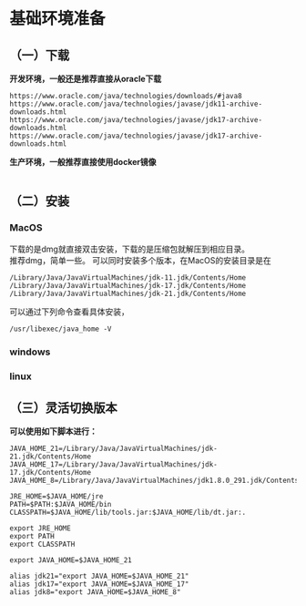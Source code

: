 

# 基础环境准备


## （一）下载
**开发环境，一般还是推荐直接从oracle下载**
```
https://www.oracle.com/java/technologies/downloads/#java8
https://www.oracle.com/java/technologies/javase/jdk11-archive-downloads.html
https://www.oracle.com/java/technologies/javase/jdk17-archive-downloads.html
https://www.oracle.com/java/technologies/javase/jdk17-archive-downloads.html
```
**生产环境，一般推荐直接使用docker镜像**
```
```

## （二）安装
### MacOS
下载的是dmg就直接双击安装，下载的是压缩包就解压到相应目录。  
推荐dmg，简单一些。
可以同时安装多个版本，在MacOS的安装目录是在
```
/Library/Java/JavaVirtualMachines/jdk-11.jdk/Contents/Home
/Library/Java/JavaVirtualMachines/jdk-17.jdk/Contents/Home
/Library/Java/JavaVirtualMachines/jdk-21.jdk/Contents/Home

```
可以通过下列命令查看具体安装，
```
/usr/libexec/java_home -V
```

### windows

### linux

## （三）灵活切换版本
**可以使用如下脚本进行：**
``` ~/.bash_profile
JAVA_HOME_21=/Library/Java/JavaVirtualMachines/jdk-21.jdk/Contents/Home
JAVA_HOME_17=/Library/Java/JavaVirtualMachines/jdk-17.jdk/Contents/Home
JAVA_HOME_8=/Library/Java/JavaVirtualMachines/jdk1.8.0_291.jdk/Contents/Home

JRE_HOME=$JAVA_HOME/jre
PATH=$PATH:$JAVA_HOME/bin
CLASSPATH=$JAVA_HOME/lib/tools.jar:$JAVA_HOME/lib/dt.jar:.

export JRE_HOME
export PATH
export CLASSPATH

export JAVA_HOME=$JAVA_HOME_21

alias jdk21="export JAVA_HOME=$JAVA_HOME_21"
alias jdk17="export JAVA_HOME=$JAVA_HOME_17"
alias jdk8="export JAVA_HOME=$JAVA_HOME_8"